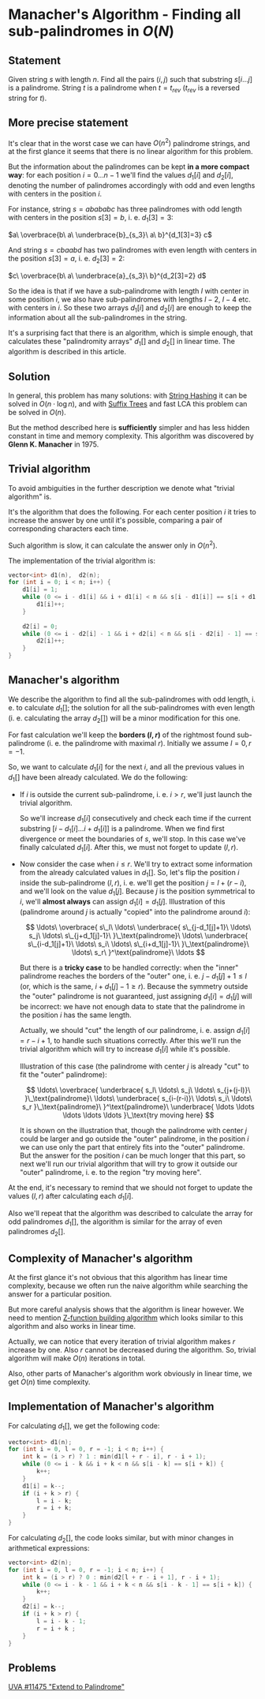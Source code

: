 <!--?title Finding all sub-palindromes in O(N)-->

# Manacher's Algorithm - Finding all sub-palindromes in $O(N)$

## Statement

Given string $s$ with length $n$. Find all the pairs $(i, j)$ such that substring $s[i\dots j]$ is a palindrome. String $t$ is a palindrome when $t = t_{rev}$ ($t_{rev}$ is a reversed string for $t$).

## More precise statement

It's clear that in the worst case we can have $O(n^2)$ palindrome strings, and at the first glance it seems that there is no linear algorithm for this problem.

But the information about the palindromes can be kept **in a more compact way**: for each position $i = 0\dots n-1$ we'll find the values $d_1[i]$ and $d_2[i]$, denoting the number of palindromes accordingly with odd and even lengths with centers in the position $i$.

For instance, string $s = abababc$ has three palindromes with odd length with centers in the position $s[3] = b$, i. e. $d_1[3] = 3$:

$a\ \overbrace{b\ a\ \underbrace{b}_{s_3}\ a\ b}^{d_1[3]=3} c$

And string $s = cbaabd$ has two palindromes with even length with centers in the position $s[3] = a$, i. e. $d_2[3] = 2$:

$c\ \overbrace{b\ a\ \underbrace{a}_{s_3}\ b}^{d_2[3]=2} d$

So the idea is that if we have a sub-palindrome with length $l$ with center in some position $i$, we also have sub-palindromes with lengths $l-2$, $l-4$ etc. with centers in $i$. So these two arrays $d_1[i]$ and $d_2[i]$ are enough to keep the information about all the sub-palindromes in the string.

It's a surprising fact that there is an algorithm, which is simple enough, that calculates these "palindromity arrays" $d_1[]$ and $d_2[]$ in linear time. The algorithm is described in this article.

## Solution

In general, this problem has many solutions: with [String Hashing](/string/string-hashing.html) it can be solved in $O(n\cdot \log n)$, and with [Suffix Trees](/string/suffix-tree-ukkonen.html) and fast LCA this problem can be solved in $O(n)$.

But the method described here is **sufficiently** simpler and has less hidden constant in time and memory complexity. This algorithm was discovered by **Glenn K. Manacher** in 1975.

## Trivial algorithm

To avoid ambiguities in the further description we denote what "trivial algorithm" is.

It's the algorithm that does the following. For each center position $i$ it tries to increase the answer by one until it's possible, comparing a pair of corresponding characters each time.

Such algorithm is slow, it can calculate the answer only in $O(n^2)$.

The implementation of the trivial algorithm is:

```cpp
vector<int> d1(n),  d2(n);
for (int i = 0; i < n; i++) {
    d1[i] = 1;
    while (0 <= i - d1[i] && i + d1[i] < n && s[i - d1[i]] == s[i + d1[i]]) {
        d1[i]++;
    }
    
    d2[i] = 0;
    while (0 <= i - d2[i] - 1 && i + d2[i] < n && s[i - d2[i] - 1] == s[i + d2[i]]) {
        d2[i]++;
    }
}
```

## Manacher's algorithm

We describe the algorithm to find all the sub-palindromes with odd length, i. e. to calculate $d_1[]$; the solution for all the sub-palindromes with even length (i. e. calculating the array $d_2[]$) will be a minor modification for this one.

For fast calculation we'll keep the **borders $(l, r)$** of the rightmost found sub-palindrome (i. e. the palindrome with maximal $r$). Initially we assume $l = 0, r = -1$.

So, we want to calculate $d_1[i]$ for the next $i$, and all the previous values in $d_1[]$ have been already calculated. We do the following:

* If $i$ is outside the current sub-palindrome, i. e. $i > r$, we'll just launch the trivial algorithm.
    
    So we'll increase $d_1[i]$ consecutively and check each time if the current substring $[i - d_1[i]\dots i + d_1[i]]$ is a palindrome. When we find  first divergence or meet the boundaries of $s$, we'll stop. In this case we've finally calculated $d_1[i]$. After this, we must not forget to update $(l, r)$.

* Now consider the case when $i \le r$. We'll try to extract some information from the already calculated values in $d_1[]$. So, let's flip the position $i$ inside the sub-palindrome $(l, r)$, i. e. we'll get the position $j = l + (r - i)$, and we'll look on the value $d_1[j]$. Because $j$ is the position symmetrical to $i$, we'll **almost always** can assign $d_1[i] = d_1[j]$. Illustration of this (palindrome around $j$ is actually "copied" into the palindrome around $i$):
    
    $$
    \ldots\ 
    \overbrace{
        s\_l\ \ldots\ 
        \underbrace{
            s\_{j-d_1[j]+1}\ \ldots\ s_j\ \ldots\ s\_{j+d_1[j]-1}\ 
        }\_\text{palindrome}\ 
        \ldots\ 
        \underbrace{
            s\_{i-d_1[j]+1}\ \ldots\ s_i\ \ldots\ s\_{i+d_1[j]-1}\ 
        }\_\text{palindrome}\ 
        \ldots\ s_r\ 
    }^\text{palindrome}\ 
    \ldots
    $$
    
    But there is a **tricky case** to be handled correctly: when the "inner" palindrome reaches the borders of the "outer" one, i. e. $j - d_1[j] + 1 \le l$ (or, which is the same, $i + d_1[j] - 1 \ge r$). Because the symmetry outside the "outer" palindrome is not guaranteed, just assigning $d_1[i] = d_1[j]$ will be incorrect: we have not enough data to state that the palindrome in the position $i$ has the same length.
    
    Actually, we should "cut" the length of our palindrome, i. e. assign $d_1[i] = r - i + 1$, to handle such situations correctly. After this we'll run the trivial algorithm which will try to increase $d_1[i]$ while it's possible.
    
    Illustration of this case (the palindrome with center $j$ is already "cut" to fit the "outer" palindrome):
    
    $$
    \ldots\ 
    \overbrace{
        \underbrace{
            s_l\ \ldots\ s_j\ \ldots\ s_{j+(j-l)}\ 
        }\_\text{palindrome}\ 
        \ldots\ 
        \underbrace{
            s_{i-(r-i)}\ \ldots\ s_i\ \ldots\ s_r
        }\_\text{palindrome}\ 
    }^\text{palindrome}\ 
    \underbrace{
        \ldots \ldots \ldots \ldots \ldots
    }\_\text{try moving here}
    $$
    
    It is shown on the illustration that, though the palindrome with center $j$ could be larger and go outside the "outer" palindrome, in the position $i$ we can use only the part that entirely fits into the "outer" palindrome. But the answer for the position $i$ can be much longer that this part, so next we'll run our trivial algorithm that will try to grow it outside our "outer" palindrome, i. e. to the region "try moving here".

At the end, it's necessary to remind that we should not forget to update the values $(l, r)$ after calculating each $d_1[i]$.

Also we'll repeat that the algorithm was described to calculate the array for odd palindromes $d_1[]$, the algorithm is similar for the array of even palindromes $d_2[]$.

## Complexity of Manacher's algorithm

At the first glance it's not obvious that this algorithm has linear time complexity, because we often run the naive algorithm while searching the answer for a particular position.

But more careful analysis shows that the algorithm is linear however. We need to mention [Z-function building algorithm](/string/z-function.html) which looks similar to this algorithm and also works in linear time.

Actually, we can notice that every iteration of trivial algorithm makes $r$ increase by one. Also $r$ cannot be decreased during the algorithm. So, trivial algorithm will make $O(n)$ iterations in total.

Also, other parts of Manacher's algorithm work obviously in linear time, we get $O(n)$ time complexity.

## Implementation of Manacher's algorithm

For calculating $d_1[]$, we get the following code:

```cpp
vector<int> d1(n);
for (int i = 0, l = 0, r = -1; i < n; i++) {
    int k = (i > r) ? 1 : min(d1[l + r - i], r - i + 1);
    while (0 <= i - k && i + k < n && s[i - k] == s[i + k]) {
        k++;
    }
    d1[i] = k--;
    if (i + k > r) {
        l = i - k;
        r = i + k;
    }
}
```

For calculating $d_2[]$, the code looks similar, but with minor changes in arithmetical expressions:

```cpp
vector<int> d2(n);
for (int i = 0, l = 0, r = -1; i < n; i++) {
    int k = (i > r) ? 0 : min(d2[l + r - i + 1], r - i + 1);
    while (0 <= i - k - 1 && i + k < n && s[i - k - 1] == s[i + k]) {
        k++;
    }
    d2[i] = k--;
    if (i + k > r) {
        l = i - k - 1;
        r = i + k ;
    }
}
```

## Problems

[UVA #11475 "Extend to Palindrome"](https://uva.onlinejudge.org/index.php?option=com_onlinejudge&Itemid=8&page=show_problem&problem=2470)
